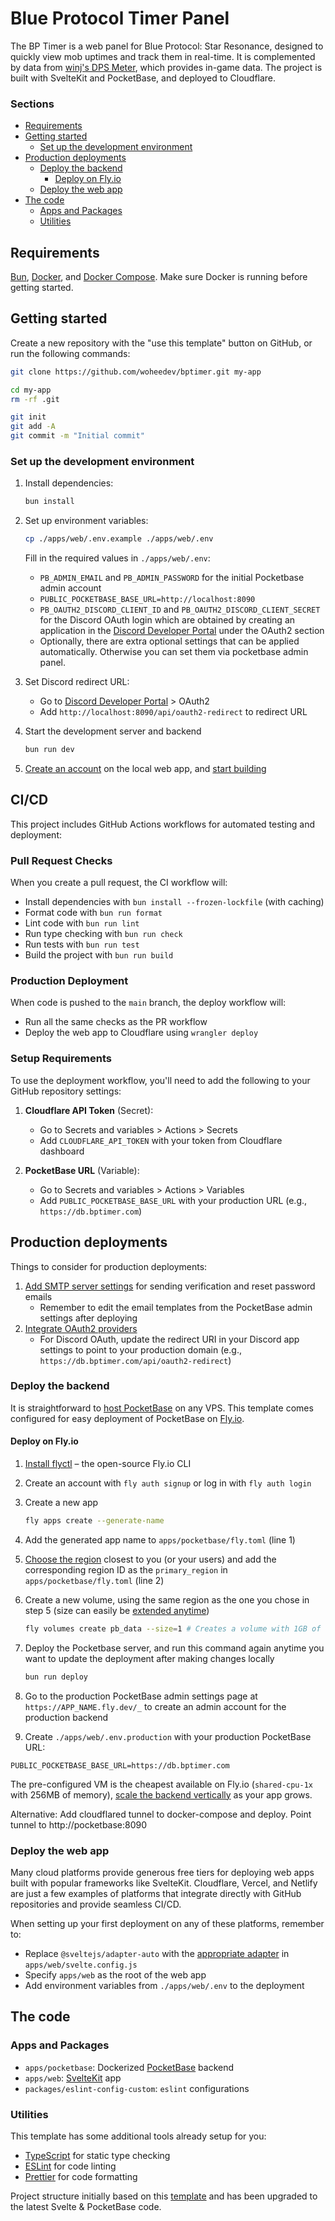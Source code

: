 # Blue Protocol Timer Panel

The BP Timer is a web panel for Blue Protocol: Star Resonance, designed to quickly view mob uptimes and track them in real-time. It is complemented by data from [winj's DPS Meter](https://github.com/winjwinj/bpsr-logs), which provides in-game data. The project is built with SvelteKit and PocketBase, and deployed to Cloudflare.

### Sections

- [Requirements](#requirements)
- [Getting started](#getting-started)
  - [Set up the development environment](#set-up-the-development-environment)
- [Production deployments](#production-deployments)
  - [Deploy the backend](#deploy-the-backend)
    - [Deploy on Fly.io](#deploy-on-flyio)
  - [Deploy the web app](#deploy-the-web-app)
- [The code](#the-code)
  - [Apps and Packages](#apps-and-packages)
  - [Utilities](#utilities)

## Requirements

[Bun](https://bun.com), [Docker](https://www.docker.com), and [Docker Compose](https://docs.docker.com/compose). Make sure Docker is running before getting started.

## Getting started

Create a new repository with the "use this template" button on GitHub, or run the following commands:

```sh
git clone https://github.com/woheedev/bptimer.git my-app

cd my-app
rm -rf .git

git init
git add -A
git commit -m "Initial commit"
```

### Set up the development environment

1.  Install dependencies:

    ```sh
    bun install
    ```

2.  Set up environment variables:

    ```sh
    cp ./apps/web/.env.example ./apps/web/.env
    ```

    Fill in the required values in `./apps/web/.env`:
    - `PB_ADMIN_EMAIL` and `PB_ADMIN_PASSWORD` for the initial Pocketbase admin account
    - `PUBLIC_POCKETBASE_BASE_URL=http://localhost:8090`
    - `PB_OAUTH2_DISCORD_CLIENT_ID` and `PB_OAUTH2_DISCORD_CLIENT_SECRET` for the Discord OAuth login which are obtained by creating an application in the [Discord Developer Portal](https://discord.com/developers/applications) under the OAuth2 section
    - Optionally, there are extra optional settings that can be applied automatically. Otherwise you can set them via pocketbase admin panel.

3.  Set Discord redirect URL:
    - Go to [Discord Developer Portal](https://discord.com/developers/applications) > OAuth2
    - Add `http://localhost:8090/api/oauth2-redirect` to redirect URL

4.  Start the development server and backend

    ```sh
    bun run dev
    ```

5.  [Create an account](http://localhost:5173/create-account) on the local web app, and [start building](http://localhost:5173/)

## CI/CD

This project includes GitHub Actions workflows for automated testing and deployment:

### Pull Request Checks

When you create a pull request, the CI workflow will:

- Install dependencies with `bun install --frozen-lockfile` (with caching)
- Format code with `bun run format`
- Lint code with `bun run lint`
- Run type checking with `bun run check`
- Run tests with `bun run test`
- Build the project with `bun run build`

### Production Deployment

When code is pushed to the `main` branch, the deploy workflow will:

- Run all the same checks as the PR workflow
- Deploy the web app to Cloudflare using `wrangler deploy`

### Setup Requirements

To use the deployment workflow, you'll need to add the following to your GitHub repository settings:

1. **Cloudflare API Token** (Secret):
   - Go to Secrets and variables > Actions > Secrets
   - Add `CLOUDFLARE_API_TOKEN` with your token from Cloudflare dashboard

2. **PocketBase URL** (Variable):
   - Go to Secrets and variables > Actions > Variables
   - Add `PUBLIC_POCKETBASE_BASE_URL` with your production URL (e.g., `https://db.bptimer.com`)

## Production deployments

Things to consider for production deployments:

1. [Add SMTP server settings](https://pocketbase.io/docs/going-to-production/#use-smtp-mail-server) for sending verification and reset password emails
   - Remember to edit the email templates from the PocketBase admin settings after deploying
2. [Integrate OAuth2 providers](https://pocketbase.io/docs/authentication/#oauth2-integration)
   - For Discord OAuth, update the redirect URI in your Discord app settings to point to your production domain (e.g., `https://db.bptimer.com/api/oauth2-redirect`)

### Deploy the backend

It is straightforward to [host PocketBase](https://pocketbase.io/docs/going-to-production/#deployment-strategies) on any VPS. This template comes configured for easy deployment of PocketBase on [Fly.io](https://fly.io).

#### Deploy on Fly.io

1. [Install flyctl](https://fly.io/docs/flyctl/install) – the open-source Fly.io CLI
2. Create an account with `fly auth signup` or log in with `fly auth login`
3. Create a new app

   ```sh
   fly apps create --generate-name
   ```

4. Add the generated app name to `apps/pocketbase/fly.toml` (line 1)
5. [Choose the region](https://fly.io/docs/reference/regions) closest to you (or your users) and add the corresponding region ID as the `primary_region` in `apps/pocketbase/fly.toml` (line 2)
6. Create a new volume, using the same region as the one you chose in step 5 (size can easily be [extended anytime](https://fly.io/docs/volumes/volume-manage/#extend-a-volume))

   ```sh
   fly volumes create pb_data --size=1 # Creates a volume with 1GB of storage
   ```

7. Deploy the Pocketbase server, and run this command again anytime you want to update the deployment after making changes locally

   ```sh
   bun run deploy
   ```

8. Go to the production PocketBase admin settings page at `https://APP_NAME.fly.dev/_` to create an admin account for the production backend
9. Create `./apps/web/.env.production` with your production PocketBase URL:

```
PUBLIC_POCKETBASE_BASE_URL=https://db.bptimer.com
```

The pre-configured VM is the cheapest available on Fly.io (`shared-cpu-1x` with 256MB of memory), [scale the backend vertically](https://fly.io/docs/launch/scale-machine) as your app grows.

Alternative: Add cloudflared tunnel to docker-compose and deploy. Point tunnel to http://pocketbase:8090

### Deploy the web app

Many cloud platforms provide generous free tiers for deploying web apps built with popular frameworks like SvelteKit. Cloudflare, Vercel, and Netlify are just a few examples of platforms that integrate directly with GitHub repositories and provide seamless CI/CD.

When setting up your first deployment on any of these platforms, remember to:

- Replace `@sveltejs/adapter-auto` with the [appropriate adapter](https://kit.svelte.dev/docs/adapters) in `apps/web/svelte.config.js`
- Specify `apps/web` as the root of the web app
- Add environment variables from `./apps/web/.env` to the deployment

## The code

### Apps and Packages

- `apps/pocketbase`: Dockerized [PocketBase](https://pocketbase.io) backend
- `apps/web`: [SvelteKit](https://kit.svelte.dev) app
- `packages/eslint-config-custom`: `eslint` configurations

### Utilities

This template has some additional tools already setup for you:

- [TypeScript](https://www.typescriptlang.org) for static type checking
- [ESLint](https://eslint.org) for code linting
- [Prettier](https://prettier.io) for code formatting

Project structure initially based on this [template](https://github.com/arrowban/sveltekit-pocketbase-turborepo-template/) and has been upgraded to the latest Svelte & PocketBase code.
